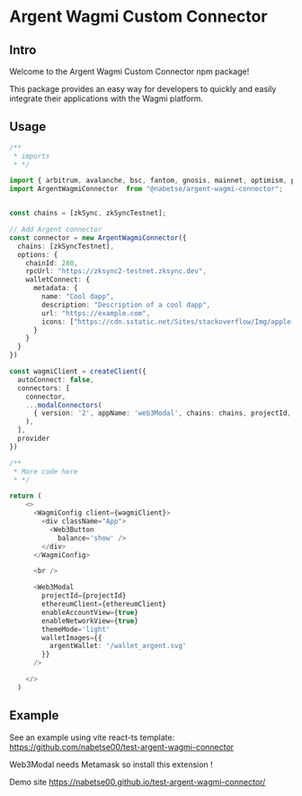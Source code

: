 # Argent Wagmi Custom Connector

## Intro

Welcome to the Argent Wagmi Custom Connector npm package! 

This package provides an easy way for developers to quickly and easily integrate their applications with the Wagmi platform.

## Usage
```ts
/**
 * imports 
 * */

import { arbitrum, avalanche, bsc, fantom, gnosis, mainnet, optimism, polygon, zkSync, zkSyncTestnet, } from 'wagmi/chains'
import ArgentWagmiConnector  from "@nabetse/argent-wagmi-connector";


const chains = [zkSync, zkSyncTestnet];

// Add Argent connector
const connector = new ArgentWagmiConnector({
  chains: [zkSyncTestnet],
  options: {
    chainId: 280,
    rpcUrl: "https://zksync2-testnet.zksync.dev",
    walletConnect: {
      metadata: {
        name: "Cool dapp",
        description: "Description of a cool dapp",
        url: "https://example.com",
        icons: ["https://cdn.sstatic.net/Sites/stackoverflow/Img/apple-touch-icon.png?v=c78bd457575a"]
      }
    }
  }
})

const wagmiClient = createClient({
  autoConnect: false,
  connectors: [
    connector,
    ...modalConnectors(
      { version: '2', appName: 'web3Modal', chains: chains, projectId, }
    ),
  ],
  provider
})

/**
 * More code here
 * */

return (
    <>
      <WagmiConfig client={wagmiClient}>
        <div className="App">
          <Web3Button
            balance='show' />
        </div>
      </WagmiConfig>

      <br />

      <Web3Modal
        projectId={projectId}
        ethereumClient={ethereumClient}
        enableAccountView={true}
        enableNetworkView={true}
        themeMode='light'
        walletImages={{
          argentWallet: '/wallet_argent.svg'
        }}
      />

    </>
  )

```

## Example 

See an example using vite react-ts template: https://github.com/nabetse00/test-argent-wagmi-connector

Web3Modal needs Metamask so install this extension !

Demo site https://nabetse00.github.io/test-argent-wagmi-connector/

# 